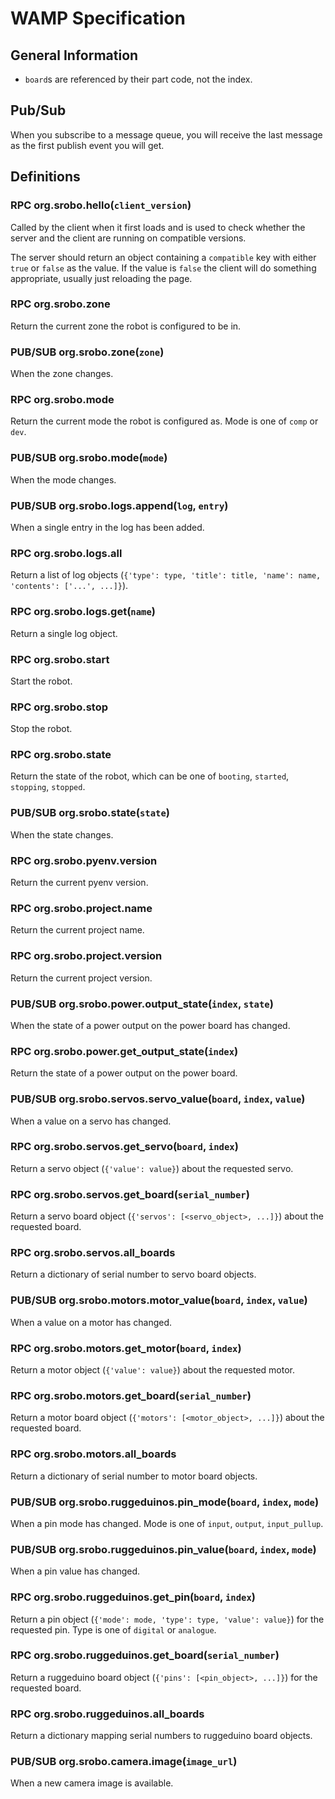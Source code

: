 # WAMP Specification

## General Information

 - `board`s are referenced by their part code, not the index.

## Pub/Sub

When you subscribe to a message queue, you will receive the last message as the
first publish event you will get.

## Definitions

### RPC org.srobo.hello(`client_version`)

Called by the client when it first loads and is used to check whether the
server and the client are running on compatible versions.

The server should return an object containing a `compatible` key with either
`true` or `false` as the value. If the value is `false` the client will do
something appropriate, usually just reloading the page.


### RPC org.srobo.zone

Return the current zone the robot is configured to be in.

### PUB/SUB org.srobo.zone(`zone`)

When the zone changes.

### RPC org.srobo.mode

Return the current mode the robot is configured as. Mode is one of `comp` or `dev`.

### PUB/SUB org.srobo.mode(`mode`)

When the mode changes.


### PUB/SUB org.srobo.logs.append(`log`, `entry`)

When a single entry in the log has been added.

### RPC org.srobo.logs.all

Return a list of log objects (`{'type': type, 'title': title, 'name': name, 'contents': ['...', ...]}`).

### RPC org.srobo.logs.get(`name`)

Return a single log object.


### RPC org.srobo.start

Start the robot.

### RPC org.srobo.stop

Stop the robot.

### RPC org.srobo.state

Return the state of the robot, which can be one of `booting`, `started`, `stopping`, `stopped`.

### PUB/SUB org.srobo.state(`state`)

When the state changes.


### RPC org.srobo.pyenv.version

Return the current pyenv version.


### RPC org.srobo.project.name

Return the current project name.

### RPC org.srobo.project.version

Return the current project version.


### PUB/SUB org.srobo.power.output_state(`index`, `state`)

When the state of a power output on the power board has changed.

### RPC org.srobo.power.get_output_state(`index`)

Return the state of a power output on the power board.


### PUB/SUB org.srobo.servos.servo_value(`board`, `index`, `value`)

When a value on a servo has changed.

### RPC org.srobo.servos.get_servo(`board`, `index`)

Return a servo object (`{'value': value}`) about the requested servo.

### RPC org.srobo.servos.get_board(`serial_number`)

Return a servo board object (`{'servos': [<servo_object>, ...]}`) about the requested board.

### RPC org.srobo.servos.all_boards

Return a dictionary of serial number to servo board objects.


### PUB/SUB org.srobo.motors.motor_value(`board`, `index`, `value`)

When a value on a motor has changed.

### RPC org.srobo.motors.get_motor(`board`, `index`)

Return a motor object (`{'value': value}`) about the requested motor.

### RPC org.srobo.motors.get_board(`serial_number`)

Return a motor board object (`{'motors': [<motor_object>, ...]}`) about the requested board.

### RPC org.srobo.motors.all_boards

Return a dictionary of serial number to motor board objects.


### PUB/SUB org.srobo.ruggeduinos.pin_mode(`board`, `index`, `mode`)

When a pin mode has changed. Mode is one of `input`, `output`, `input_pullup`.

### PUB/SUB org.srobo.ruggeduinos.pin_value(`board`, `index`, `mode`)

When a pin value has changed.

### RPC org.srobo.ruggeduinos.get_pin(`board`, `index`)

Return a pin object (`{'mode': mode, 'type': type, 'value': value}`) for the requested pin. Type is one of `digital` or `analogue`.

### RPC org.srobo.ruggeduinos.get_board(`serial_number`)

Return a ruggeduino board object (`{'pins': [<pin_object>, ...]}`) for the requested board.

### RPC org.srobo.ruggeduinos.all_boards

Return a dictionary mapping serial numbers to ruggeduino board objects.


### PUB/SUB org.srobo.camera.image(`image_url`)

When a new camera image is available.
